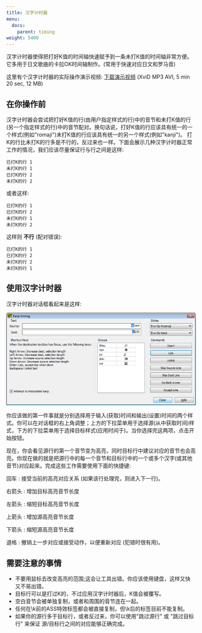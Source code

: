 ```yaml
---
title: 汉字计时器
menu:
  docs:
    parent: timing
weight: 5400
---
```


汉字计时器使得把打好K值的时间轴快速赋予到一条未打K值的时间轴非常方便。它多用于日文歌曲的卡拉OK时间轴制作。(常用于快速对应日文和罗马音)

这里有个汉字计时器的实际操作演示视频:
[下载演示视频](http://www.animereactor.dk/aegisub/demovids/kanji-timer.avi)
(XviD MP3 AVI, 5 min 20 sec, 12 MB)

## 在你操作前

汉字计时器会尝试把打好K值的行(由用户指定样式的行)中的音节和未打K值的行(另一个指定样式的行)中的音节配对。换句话说，打好K值的行应该具有统一的一个样式(例如"romaji")未打K值的行应该具有统一的另一个样式(例如"kanji")。
打K的行比未打K的行多是不行的，反过来也一样。下面会展示几种汉字计时器正常工作的情况，我们应该尽量保证行与行之间是这样:

```plaintext
已打K的行 1
未打K的行 1
已打K的行 2
未打K的行 2
```

或者这样:

```plaintext
已打K的行 1
已打K的行 2
未打K的行 1
未打K的行 2
```

这样则 **不行** (配对错误):

```plaintext
已打K的行 1
已打K的行 2
未打K的行 2
未打K的行 1
```

## 使用汉字计时器

汉字计时器对话框看起来是这样:

![Kanji_timer](/img/3.2/Kanji_timer.png#center)

你应该做的第一件事就是分别选择用于输入(获取)时间和输出(设置)时间的两个样式。你可以在对话框的右上角调整；上方的下拉菜单用于选择源(从中获取时间)样式，下方的下拉菜单用于选择目标样式(应用时间于)。当你选择完这两项，点击开始按钮。

现在，你会看见源行的第一个音节变为高亮，同时目标行中建议对应的音节也会高亮。你现在做的就是把源行中的每一个音节和目标行中的一个或多个汉字(或其他音节)对应起来。完成这些工作需要使用下面的快捷键:

回车
: 接受当前的高亮对应关系 (如果该行处理完，则进入下一行)。

右箭头
: 增加目标高亮音节长度

左箭头
: 缩短目标高亮音节长度

上箭头
: 增加源高亮音节长度

下箭头
: 缩短源高亮音节长度

退格
: 撤销上一步对应或接受动作，以便重新对应 (犯错时很有用)。

## 需要注意的事情

- 不要用鼠标去改变高亮的范围;这会让工具出错。你应该使用键盘，这样又快又不易出错。
- 目标行可以是打过K的，不过应用汉字计时器后，K值会被覆写。
- 空白音节会被单独复制，或者和周围的音节连在一起。
- 任何在\\k前的ASS特效标签都会被直接复制，但\\k后的标签目前不能复制。
- 如果你的源行多于目标行，或者反过来，你可以使用"跳过源行" 或
  "跳过目标行" 来保证 源/目标行之间的对应能够正确完成。
